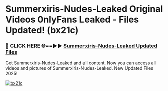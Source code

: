 # Summerxiris-Nudes-Leaked Original Videos 0nlyFans Leaked - Files Updated! (bx21c)

<h3>🔴 CLICK HERE 🌐==►► <a href="https://tinyurl.com/5h6xmrr3" rel="nofollow">Summerxiris-Nudes-Leaked Updated Files</a></h3>

Get Summerxiris-Nudes-Leaked and all content. Now you can access all videos and pictures of Summerxiris-Nudes-Leaked. New Updated Files 2025!

[![bx21c](https://i.imgur.com/KVD873Z.gif)](https://tinyurl.com/5h6xmrr3)
